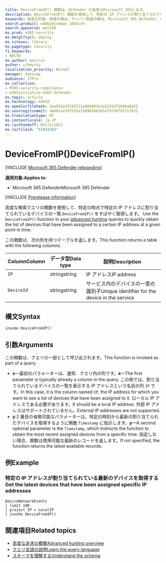 ```yaml
---
title: DeviceFromIP() 関数は、Defender の高度なMicrosoft 365します。
description: DeviceFromIP() 関数を使用して、特定の IP アドレスが割り当てられているデバイスを取得する方法について説明します。
keywords: 高度な狩猟、脅威の検出、サイバー脅威の検出、Microsoft 365 Defender、microsoft 365、m365、検索、クエリ、テレメトリ、スキーマ参照、kusto、device、devicefromIP、function、enrichment
search.product: eADQiWindows 10XVcnh
search.appverid: met150
ms.prod: m365-security
ms.mktglfcycl: deploy
ms.sitesec: library
ms.pagetype: security
f1.keywords:
- NOCSH
ms.author: maccruz
author: schmurky
localization_priority: Normal
manager: dansimp
audience: ITPro
ms.collection:
- M365-security-compliance
- m365initiative-m365-defender
ms.topic: article
ms.technology: m365d
ms.openlocfilehash: 3ea951e35555721a989001b2a5235df5b89a8a55
ms.sourcegitcommit: a8d8cee7df535a150985d6165afdfddfdf21f622
ms.translationtype: MT
ms.contentlocale: ja-JP
ms.lasthandoff: 04/21/2021
ms.locfileid: "51933183"
---
```

# <a name="devicefromip"></a><span data-ttu-id="17ae3-104">DeviceFromIP()</span><span class="sxs-lookup"><span data-stu-id="17ae3-104">DeviceFromIP()</span></span>

[!INCLUDE [Microsoft 365 Defender rebranding](../includes/microsoft-defender.md)]


<span data-ttu-id="17ae3-105">**適用対象:**</span><span class="sxs-lookup"><span data-stu-id="17ae3-105">**Applies to:**</span></span>
- <span data-ttu-id="17ae3-106">Microsoft 365 Defender</span><span class="sxs-lookup"><span data-stu-id="17ae3-106">Microsoft 365 Defender</span></span>


[!INCLUDE [Prerelease information](../includes/prerelease.md)]


<span data-ttu-id="17ae3-107">高度な検索クエリの関数を使用して、特定の時点で特定の IP アドレスに割り当てられているデバイスの一覧 `DeviceFromIP()` をすばやく取得します。 [](advanced-hunting-overview.md)</span><span class="sxs-lookup"><span data-stu-id="17ae3-107">Use the `DeviceFromIP()` function in your [advanced hunting](advanced-hunting-overview.md) queries to quickly obtain the list of devices that have been assigned to a certain IP address at a given point in time.</span></span> 

<span data-ttu-id="17ae3-108">この関数は、次の列を持つテーブルを返します。</span><span class="sxs-lookup"><span data-stu-id="17ae3-108">This function returns a table with the following columns:</span></span>

| <span data-ttu-id="17ae3-109">Column</span><span class="sxs-lookup"><span data-stu-id="17ae3-109">Column</span></span> | <span data-ttu-id="17ae3-110">データ型</span><span class="sxs-lookup"><span data-stu-id="17ae3-110">Data type</span></span> | <span data-ttu-id="17ae3-111">説明</span><span class="sxs-lookup"><span data-stu-id="17ae3-111">Description</span></span> |
|------------|-------------|-------------|
| `IP` | <span data-ttu-id="17ae3-112">string</span><span class="sxs-lookup"><span data-stu-id="17ae3-112">string</span></span> | <span data-ttu-id="17ae3-113">IP アドレス</span><span class="sxs-lookup"><span data-stu-id="17ae3-113">IP address</span></span>  |
| `DeviceId` | <span data-ttu-id="17ae3-114">string</span><span class="sxs-lookup"><span data-stu-id="17ae3-114">string</span></span> | <span data-ttu-id="17ae3-115">サービス内のデバイスの一意の識別子</span><span class="sxs-lookup"><span data-stu-id="17ae3-115">Unique identifier for the device in the service</span></span> |


## <a name="syntax"></a><span data-ttu-id="17ae3-116">構文</span><span class="sxs-lookup"><span data-stu-id="17ae3-116">Syntax</span></span>

```kusto
invoke DeviceFromIP()
```

## <a name="arguments"></a><span data-ttu-id="17ae3-117">引数</span><span class="sxs-lookup"><span data-stu-id="17ae3-117">Arguments</span></span>

<span data-ttu-id="17ae3-118">この関数は、クエリの一部として呼び出されます。</span><span class="sxs-lookup"><span data-stu-id="17ae3-118">This function is invoked as part of a query.</span></span>

- <span data-ttu-id="17ae3-119">**x**—最初のパラメーターは、通常、クエリ内の列です。</span><span class="sxs-lookup"><span data-stu-id="17ae3-119">**x**—The first parameter is typically already a column in the query.</span></span> <span data-ttu-id="17ae3-120">この例では、割り当てられているデバイスの一覧を表示する IP アドレスという名前の列 `IP` です。</span><span class="sxs-lookup"><span data-stu-id="17ae3-120">In this case, it is the column named `IP`, the IP address for which you want to see a list of devices that have been assigned to it.</span></span> <span data-ttu-id="17ae3-121">ローカル IP アドレスである必要があります。</span><span class="sxs-lookup"><span data-stu-id="17ae3-121">It should be a local IP address.</span></span> <span data-ttu-id="17ae3-122">外部 IP アドレスはサポートされていません。</span><span class="sxs-lookup"><span data-stu-id="17ae3-122">External IP addresses are not supported.</span></span>
- <span data-ttu-id="17ae3-123">**y**:2 番目の省略可能なパラメーターは、特定の時刻から最新の割り当てられたデバイスを取得するように関数 `Timestamp` に指示します。</span><span class="sxs-lookup"><span data-stu-id="17ae3-123">**y**—A second optional parameter is the `Timestamp`, which instructs the function to obtain the most recent assigned devices from a specific time.</span></span> <span data-ttu-id="17ae3-124">指定しない場合、関数は使用可能な最新のレコードを返します。</span><span class="sxs-lookup"><span data-stu-id="17ae3-124">If not specified, the function returns the latest available records.</span></span>

## <a name="example"></a><span data-ttu-id="17ae3-125">例</span><span class="sxs-lookup"><span data-stu-id="17ae3-125">Example</span></span>


### <a name="get-the-latest-devices-that-have-been-assigned-specific-ip-addresses"></a><span data-ttu-id="17ae3-126">特定の IP アドレスが割り当てられている最新のデバイスを取得する</span><span class="sxs-lookup"><span data-stu-id="17ae3-126">Get the latest devices that have been assigned specific IP addresses</span></span>

```kusto
DeviceNetworkEvents 
| limit 100 
| project IP = LocalIP 
| invoke DeviceFromIP()
```

## <a name="related-topics"></a><span data-ttu-id="17ae3-127">関連項目</span><span class="sxs-lookup"><span data-stu-id="17ae3-127">Related topics</span></span>
- [<span data-ttu-id="17ae3-128">高度な追求の概要</span><span class="sxs-lookup"><span data-stu-id="17ae3-128">Advanced hunting overview</span></span>](advanced-hunting-overview.md)
- [<span data-ttu-id="17ae3-129">クエリ言語の説明</span><span class="sxs-lookup"><span data-stu-id="17ae3-129">Learn the query language</span></span>](advanced-hunting-query-language.md)
- [<span data-ttu-id="17ae3-130">スキーマを理解する</span><span class="sxs-lookup"><span data-stu-id="17ae3-130">Understand the schema</span></span>](advanced-hunting-schema-tables.md)
